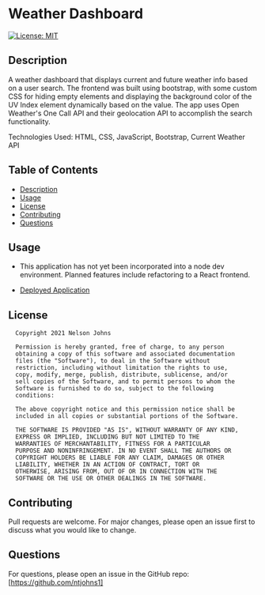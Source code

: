 
# Weather Dashboard

[![License: MIT](https://img.shields.io/badge/License-MIT-yellow.svg)](https://opensource.org/licenses/MIT)

## Description

A weather dashboard that displays current and future weather info based on a user search. The frontend was built using bootstrap, with some custom CSS for hiding empty elements and displaying the background color of the UV Index element dynamically based on the value. The app uses Open Weather's One Call API and their geolocation API to accomplish the search functionality.

Technologies Used: HTML, CSS, JavaScript, Bootstrap, Current Weather API

## Table of Contents

- [Description](#description)
- [Usage](#usage)
- [License](#license)
- [Contributing](#contributing)
- [Questions](#questions)

## Usage

* This application has not yet been incorporated into a node dev environment. Planned features include refactoring to a React frontend.

* [Deployed Application](https://ntjohns1.github.io/Weather-Dashboard/)

## License  

      Copyright 2021 Nelson Johns

      Permission is hereby granted, free of charge, to any person 
      obtaining a copy of this software and associated documentation 
      files (the "Software"), to deal in the Software without 
      restriction, including without limitation the rights to use, 
      copy, modify, merge, publish, distribute, sublicense, and/or 
      sell copies of the Software, and to permit persons to whom the 
      Software is furnished to do so, subject to the following 
      conditions:
      
      The above copyright notice and this permission notice shall be 
      included in all copies or substantial portions of the Software.
      
      THE SOFTWARE IS PROVIDED "AS IS", WITHOUT WARRANTY OF ANY KIND,
      EXPRESS OR IMPLIED, INCLUDING BUT NOT LIMITED TO THE 
      WARRANTIES OF MERCHANTABILITY, FITNESS FOR A PARTICULAR 
      PURPOSE AND NONINFRINGEMENT. IN NO EVENT SHALL THE AUTHORS OR 
      COPYRIGHT HOLDERS BE LIABLE FOR ANY CLAIM, DAMAGES OR OTHER 
      LIABILITY, WHETHER IN AN ACTION OF CONTRACT, TORT OR 
      OTHERWISE, ARISING FROM, OUT OF OR IN CONNECTION WITH THE 
      SOFTWARE OR THE USE OR OTHER DEALINGS IN THE SOFTWARE.
      
## Contributing
Pull requests are welcome. For major changes, please open an issue first to discuss what you would like to change.

## Questions
For questions, please open an issue in the GitHub repo: [https://github.com/ntjohns1]